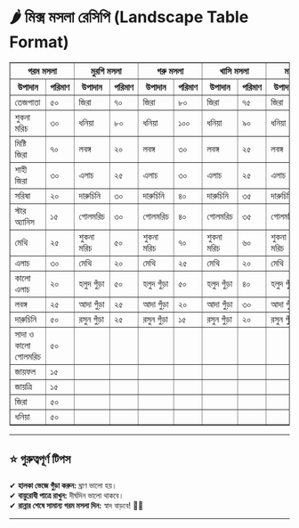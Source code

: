 # 🌶️ মিক্স মসলা রেসিপি (Landscape Table Format)

<table border="1">
  <tr>
    <th colspan="2">গরম মসলা</th>
    <th colspan="2">মুরগি মসলা</th>
    <th colspan="2">গরু মসলা</th>
    <th colspan="2">খাসি মসলা</th>
    <th colspan="2">মাছ মসলা</th>
  </tr>
  <tr>
    <th>উপাদান</th><th>পরিমাণ</th>
    <th>উপাদান</th><th>পরিমাণ</th>
    <th>উপাদান</th><th>পরিমাণ</th>
    <th>উপাদান</th><th>পরিমাণ</th>
    <th>উপাদান</th><th>পরিমাণ</th>
  </tr>
  <tr>
    <td>তেজপাতা</td><td>৫০</td>
    <td>জিরা</td><td>৭০</td>
    <td>জিরা</td><td>৮০</td>
    <td>জিরা</td><td>৭৫</td>
    <td>জিরা</td><td>৬০</td>
  </tr>
  <tr>
    <td>শুকনা মরিচ</td><td>৩০</td>
    <td>ধনিয়া</td><td>৮০</td>
    <td>ধনিয়া</td><td>১০০</td>
    <td>ধনিয়া</td><td>৯০</td>
    <td>ধনিয়া</td><td>৮০</td>
  </tr>
  <tr>
    <td>মিষ্টি জিরা</td><td>৭০</td>
    <td>লবঙ্গ</td><td>২০</td>
    <td>লবঙ্গ</td><td>৩০</td>
    <td>লবঙ্গ</td><td>২৫</td>
    <td>লবঙ্গ</td><td>২০</td>
  </tr>
  <tr>
    <td>শাহী জিরা</td><td>৩০</td>
    <td>এলাচ</td><td>২৫</td>
    <td>এলাচ</td><td>৩০</td>
    <td>এলাচ</td><td>২৫</td>
    <td>এলাচ</td><td>২০</td>
  </tr>
  <tr>
    <td>সরিষা</td><td>২০</td>
    <td>দারুচিনি</td><td>৩০</td>
    <td>দারুচিনি</td><td>৪০</td>
    <td>দারুচিনি</td><td>৩৫</td>
    <td>দারুচিনি</td><td>৩০</td>
  </tr>
  <tr>
    <td>স্টার অ্যানিস</td><td>১৫</td>
    <td>গোলমরিচ</td><td>৩০</td>
    <td>গোলমরিচ</td><td>৪০</td>
    <td>গোলমরিচ</td><td>৩৫</td>
    <td>গোলমরিচ</td><td>৩০</td>
  </tr>
  <tr>
    <td>মেথি</td><td>২৫</td>
    <td>শুকনা মরিচ</td><td>৫০</td>
    <td>শুকনা মরিচ</td><td>৭০</td>
    <td>শুকনা মরিচ</td><td>৬০</td>
    <td>শুকনা মরিচ</td><td>৫০</td>
  </tr>
  <tr>
    <td>এলাচ</td><td>৩০</td>
    <td>মেথি</td><td>২০</td>
    <td>মেথি</td><td>২৫</td>
    <td>মেথি</td><td>২০</td>
    <td>মেথি</td><td>১৫</td>
  </tr>
  <tr>
    <td>কালো এলাচ</td><td>২০</td>
    <td>হলুদ গুঁড়া</td><td>৫০</td>
    <td>হলুদ গুঁড়া</td><td>৫০</td>
    <td>হলুদ গুঁড়া</td><td>৪০</td>
    <td>হলুদ গুঁড়া</td><td>৭০</td>
  </tr>
  <tr>
    <td>লবঙ্গ</td><td>২৫</td>
    <td>আদা গুঁড়া</td><td>২৫</td>
    <td>আদা গুঁড়া</td><td>২০</td>
    <td>আদা গুঁড়া</td><td>৩০</td>
    <td>আদা গুঁড়া</td><td>২৫</td>
  </tr>
  <tr>
    <td>দারুচিনি</td><td>৫০</td>
    <td>রসুন গুঁড়া</td><td>২৫</td>
    <td>রসুন গুঁড়া</td><td>১৫</td>
    <td>রসুন গুঁড়া</td><td>২০</td>
    <td>রসুন গুঁড়া</td><td>২৫</td>
  </tr>
  <tr>
    <td>সাদা ও কালো গোলমরিচ</td><td>৫০</td>
    <td></td><td></td>
    <td></td><td></td>
    <td></td><td></td>
    <td></td><td></td>
  </tr>
  <tr>
    <td>জায়ফল</td><td>১৫</td>
    <td></td><td></td>
    <td></td><td></td>
    <td></td><td></td>
    <td></td><td></td>
  </tr>
  <tr>
    <td>জায়ত্রি</td><td>১৫</td>
    <td></td><td></td>
    <td></td><td></td>
    <td></td><td></td>
    <td></td><td></td>
  </tr>
  <tr>
    <td>জিরা</td><td>৫০</td>
    <td></td><td></td>
    <td></td><td></td>
    <td></td><td></td>
    <td></td><td></td>
  </tr>
  <tr>
    <td>ধনিয়া</td><td>৫০</td>
    <td></td><td></td>
    <td></td><td></td>
    <td></td><td></td>
    <td></td><td></td>
  </tr>
</table>

---

## ⭐️ গুরুত্বপূর্ণ টিপস

✔ **হালকা ভেজে গুঁড়া করুন:** ঘ্রাণ ভালো হয়।  
✔ **বায়ুরোধী পাত্রে রাখুন:** দীর্ঘদিন ভালো থাকবে।  
✔ **রান্নার শেষে সামান্য গরম মসলা দিন:** স্বাদ বাড়বে! 🌿✨

---